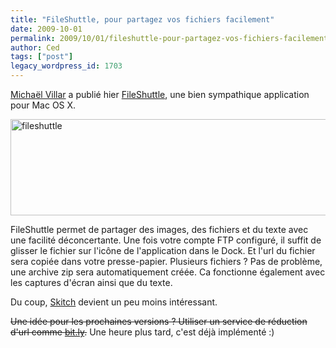 ```yaml
---
title: "FileShuttle, pour partagez vos fichiers facilement"
date: 2009-10-01
permalink: 2009/10/01/fileshuttle-pour-partagez-vos-fichiers-facilement/
author: Ced
tags: ["post"]
legacy_wordpress_id: 1703
---
```


[Michaël Villar](http://www.michaelvillar.com/fileshuttle/) a publié hier [FileShuttle](http://www.michaelvillar.com/fileshuttle/), une bien sympathique application pour Mac OS X.

[<img class="alignnone size-full wp-image-1704" title="fileshuttle" src="https://64k.be/wp-content/uploads/2009/10/fileshuttle.jpg" alt="fileshuttle" width="550" height="154" />](http://www.michaelvillar.com/fileshuttle/)

<!-- excerpt -->

FileShuttle permet de partager des images, des fichiers et du texte avec une facilité déconcertante. Une fois votre compte FTP configuré, il suffit de glisser le fichier sur l'icône de l'application dans le Dock. Et l'url du fichier sera copiée dans votre presse-papier. Plusieurs fichiers ? Pas de problème, une archive zip sera automatiquement créée. Ca fonctionne également avec les captures d'écran ainsi que du texte.

Du coup, [Skitch](http://skitch.com/) devient un peu moins intéressant.

<span style="text-decoration: line-through;">Une idée pour les prochaines versions ? Utiliser un service de réduction d'url comme [bit.ly](http://bit.ly/).</span> Une heure plus tard, c'est déjà implémenté :)<span style="text-decoration: line-through;">
</span>
